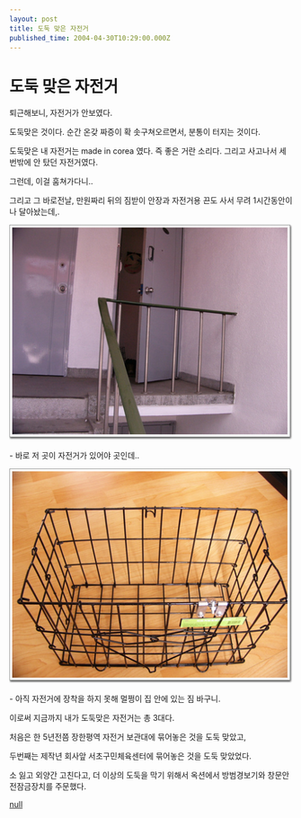 ```yaml
---
layout: post
title: 도둑 맞은 자전거
published_time: 2004-04-30T10:29:00.000Z
---
```


# 도둑 맞은 자전거


퇴근해보니, 자전거가 안보였다.

도둑맞은 것이다. 순간 온갖 짜증이 확 솟구쳐오르면서, 분통이 터지는 것이다.

도둑맞은 내 자전거는 made in corea 였다. 즉 좋은 거란 소리다. 그리고 사고나서 세번밖에 안 탔던 자전거였다.

그런데, 이걸 훔쳐가다니..

그리고 그 바로전날, 만원짜리 뒤의 짐받이 안장과 자전거용 끈도 사서 무려 1시간동안이나 달아놨는데,.

![](../pds/200902/04/80/a0109780_4989793a58946.jpg)

\- 바로 저 곳이 자전거가 있어야 곳인데..

![](../pds/200902/04/80/a0109780_4989793a710f0.jpg)

\- 아직 자전거에 장착을 하지 못해 멀쩡이 집 안에 있는 짐 바구니.

이로써 지금까지 내가 도둑맞은 자전거는 총 3대다.

처음은 한 5년전쯤 장한평역 자전거 보관대에 묶어놓은 것을 도둑 맞았고,

두번째는 제작년 회사앞 서초구민체육센터에 묶어놓은 것을 도둑 맞았었다.

소 잃고 외양간 고친다고, 더 이상의 도둑을 막기 위해서 옥션에서 방범경보기와 창문안전잠금장치를 주문했다.

[null](../6166910.html#6166910_1)


